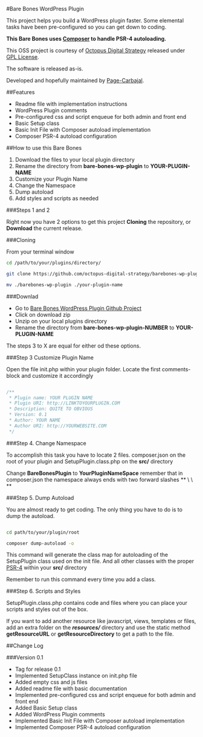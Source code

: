 #Bare Bones WordPress Plugin
 
This project helps you build a WordPress plugin faster.
Some elemental tasks have been pre-configured so you can get down to coding.

**This Bare Bones uses [Composer](http://getcomposer.org) to handle PSR-4 autoloading.** 

This OSS project is courtesy of [Octopus Digital Strategy](http://octopus.mx) released under [GPL License](https://www.gnu.org/licenses/gpl.txt).

The software is released as-is.   

Developed and hopefully maintained by [Page-Carbajal](http://pagecarbajal.com).
 


##Features

* Readme file with implementation instructions
* WordPress Plugin comments
* Pre-configured css and script enqueue for both admin and front end
* Basic Setup class 
* Basic Init File with Composer autoload implementation
* Composer PSR-4 autoload configuration

##How to use this Bare Bones

1. Download the files to your local plugin directory
2. Rename the directory from **bare-bones-wp-plugin** to **YOUR-PLUGIN-NAME**
3. Customize your Plugin Name
4. Change the Namespace
5. Dump autoload
6. Add styles and scripts as needed

###Steps 1 and 2

Right now you have 2 options to get this project **Cloning** the repository, or **Download** the current release.


###Cloning

From your terminal window

```bash
cd /path/to/your/plugins/directory/

git clone https://github.com/octopus-digital-strategy/barebones-wp-plugin.git

mv ./barebones-wp-plugin ./your-plugin-name


```

###Downlad 

* Go to [Bare Bones WordPress Plugin Github Project](https://github.com/octopus-digital-strategy/barebones-wp-plugin)
* Click on download zip
* Unzip on your local plugins directory
* Rename the directory from **bare-bones-wp-plugin-NUMBER** to **YOUR-PLUGIN-NAME**


The steps 3 to X are equal for either od these options.

###Step 3 Customize Plugin Name

Open the file init.php within your plugin folder. Locate the first comments-block and customize it accordingly   

```php

/**
 * Plugin name: YOUR PLUGIN NAME
 * Plugin URI: http://LINKTOYOURPLUGIN.COM
 * Description: QUITE TO OBVIOUS
 * Version: 0.1
 * Author: YOUR NAME
 * Author URI: http://YOURWEBSITE.COM
 */


```

###Step 4. Change Namespace

To accomplish this task you have to locate 2 files. composer.json on the root of your plugin and SetupPlugin.class.php on the **src/** directory

Change **BareBonesPlugin** to **YourPluginNameSpace** remember that in composer.json the namespace always ends with two forward slashes ** \ \ **

###Step 5. Dump Autoload

You are almost ready to get coding. The only thing you have to do is to dump the autoload. 

```bash

cd path/to/your/plugin/root

composer dump-autoload -o

```

This command will generate the class map for autoloading of the SetupPlugin class used on the init file. And all other classes with the proper [PSR-4](http://www.php-fig.org/psr/psr-4/) within your **src/** directory

Remember to run this command every time you add a class.

###Step 6. Scripts and Styles

SetupPlugin.class.php contains code and files where you can place your scripts and styles out of the box. 

If you want to add another resource like javascript, views, templates or files, add an extra folder on the ***resources/*** directory and use the static method **getResourceURL** or **getResourceDirectory** to get a path to the file. 


##Change Log


###Version 0.1

* Tag for release 0.1
* Implemented SetupClass instance on init.php file 
* Added empty css and js files
* Added readme file with basic documentation
* Implemented pre-configured css and script enqueue for both admin and front end
* Added Basic Setup class 
* Added WordPress Plugin comments
* Implemented Basic Init File with Composer autoload implementation
* Implemented Composer PSR-4 autoload configuration
